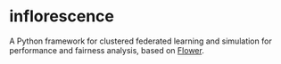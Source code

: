 # inflorescence

A Python framework for clustered federated learning and simulation for
performance and fairness analysis, based on
[Flower](https://github.com/adap/flower).
